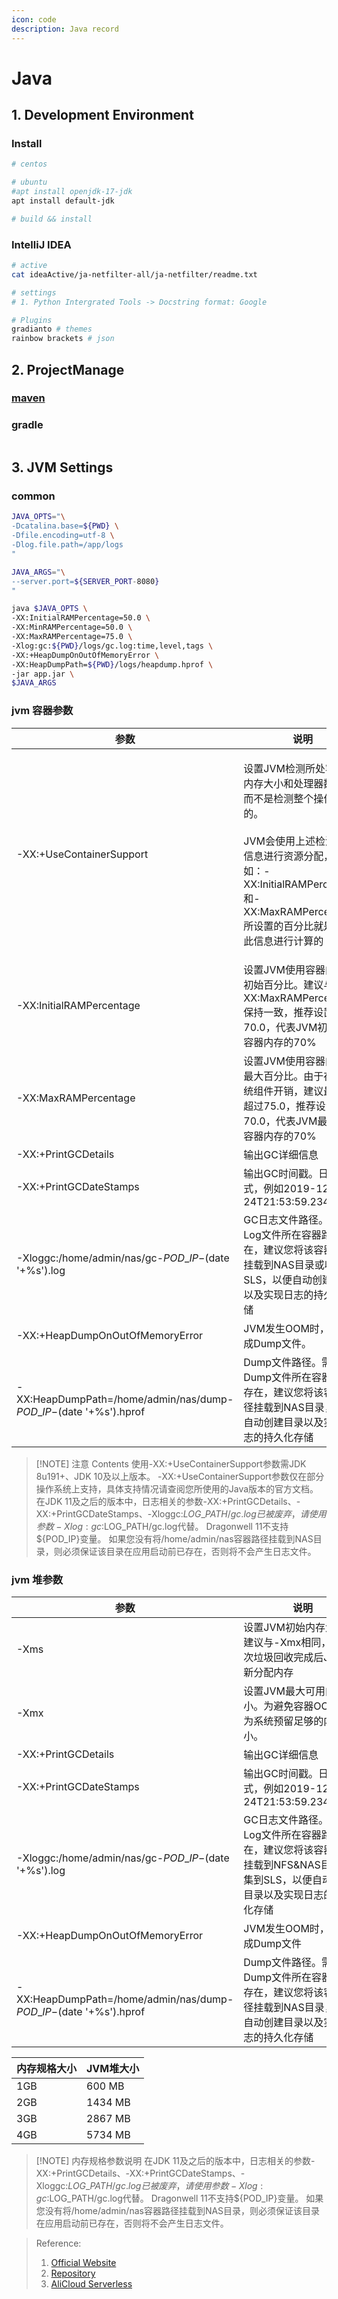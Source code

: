 ```yaml
---
icon: code
description: Java record
---
```


# Java

## 1. Development Environment

### Install

```bash
# centos

# ubuntu
#apt install openjdk-17-jdk
apt install default-jdk

# build && install

```

### IntelliJ IDEA

```bash
# active
cat ideaActive/ja-netfilter-all/ja-netfilter/readme.txt

# settings
# 1. Python Intergrated Tools -> Docstring format: Google

# Plugins
gradianto # themes
rainbow brackets # json
```

## 2. ProjectManage

### [maven](../../Operations/CommandManual/BuildTools.md#maven)

### gradle

```bash

```

## 3. JVM Settings

### common

```bash
JAVA_OPTS="\
-Dcatalina.base=${PWD} \
-Dfile.encoding=utf-8 \
-Dlog.file.path=/app/logs
"

JAVA_ARGS="\
--server.port=${SERVER_PORT-8080}
"

java $JAVA_OPTS \
-XX:InitialRAMPercentage=50.0 \
-XX:MinRAMPercentage=50.0 \
-XX:MaxRAMPercentage=75.0 \
-Xlog:gc:${PWD}/logs/gc.log:time,level,tags \
-XX:+HeapDumpOnOutOfMemoryError \
-XX:HeapDumpPath=${PWD}/logs/heapdump.hprof \
-jar app.jar \
$JAVA_ARGS

```

### jvm 容器参数

| 参数                                                                 | 说明                                                                                                                                                                                                                  |
| -------------------------------------------------------------------- | --------------------------------------------------------------------------------------------------------------------------------------------------------------------------------------------------------------------- |
| -XX:+UseContainerSupport                                             | <p>设置JVM检测所处容器的内存大小和处理器数量，而不是检测整个操作系统的。<br><br>JVM会使用上述检测到的信息进行资源分配，例如：-XX:InitialRAMPercentage和-XX:MaxRAMPercentage所设置的百分比就是基于此信息进行计算的</p> |
| -XX:InitialRAMPercentage                                             | 设置JVM使用容器内存的初始百分比。建议与-XX:MaxRAMPercentage保持一致，推荐设置为70.0，代表JVM初始使用容器内存的70%                                                                                                     |
| -XX:MaxRAMPercentage                                                 | 设置JVM使用容器内存的最大百分比。由于存在系统组件开销，建议最大不超过75.0，推荐设置为70.0，代表JVM最大使用容器内存的70%                                                                                               |
| -XX:+PrintGCDetails                                                  | 输出GC详细信息                                                                                                                                                                                                        |
| -XX:+PrintGCDateStamps                                               | 输出GC时间戳。日期形式，例如2019-12-24T21:53:59.234+0800                                                                                                                                                              |
| -Xloggc:/home/admin/nas/gc-${POD\_IP}-$(date '+%s').log              | GC日志文件路径。需保证Log文件所在容器路径已存在，建议您将该容器路径挂载到NAS目录或收集到SLS，以便自动创建目录以及实现日志的持久化存储                                                                                 |
| -XX:+HeapDumpOnOutOfMemoryError                                      | JVM发生OOM时，自动生成Dump文件。                                                                                                                                                                                      |
| -XX:HeapDumpPath=/home/admin/nas/dump-${POD\_IP}-$(date '+%s').hprof | Dump文件路径。需保证Dump文件所在容器路径已存在，建议您将该容器路径挂载到NAS目录，以便自动创建目录以及实现日志的持久化存储                                                                                             |

> \[!NOTE] 注意 Contents 使用-XX:+UseContainerSupport参数需JDK 8u191+、JDK 10及以上版本。 -XX:+UseContainerSupport参数仅在部分操作系统上支持，具体支持情况请查阅您所使用的Java版本的官方文档。 在JDK 11及之后的版本中，日志相关的参数-XX:+PrintGCDetails、-XX:+PrintGCDateStamps、-Xloggc:$LOG\_PATH/gc.log已被废弃，请使用参数-Xlog:gc:$LOG_PATH/gc.log代替。 Dragonwell 11不支持${POD_IP}变量。 如果您没有将/home/admin/nas容器路径挂载到NAS目录，则必须保证该目录在应用启动前已存在，否则将不会产生日志文件。

### jvm 堆参数

| 参数                                                                 | 说明                                                                                                                                      |
| -------------------------------------------------------------------- | ----------------------------------------------------------------------------------------------------------------------------------------- |
| -Xms                                                                 | 设置JVM初始内存大小。建议与-Xmx相同，避免每次垃圾回收完成后JVM重新分配内存                                                                |
| -Xmx                                                                 | 设置JVM最大可用内存大小。为避免容器OOM，请为系统预留足够的内存大小。                                                                      |
| -XX:+PrintGCDetails                                                  | 输出GC详细信息                                                                                                                            |
| -XX:+PrintGCDateStamps                                               | 输出GC时间戳。日期形式，例如2019-12-24T21:53:59.234+0800                                                                                  |
| -Xloggc:/home/admin/nas/gc-${POD\_IP}-$(date '+%s').log              | GC日志文件路径。需保证Log文件所在容器路径已存在，建议您将该容器路径挂载到NFS\&NAS目录&收集到SLS，以便自动创建目录以及实现日志的持久化存储 |
| -XX:+HeapDumpOnOutOfMemoryError                                      | JVM发生OOM时，自动生成Dump文件                                                                                                            |
| -XX:HeapDumpPath=/home/admin/nas/dump-${POD\_IP}-$(date '+%s').hprof | Dump文件路径。需保证Dump文件所在容器路径已存在，建议您将该容器路径挂载到NAS目录，以便自动创建目录以及实现日志的持久化存储                 |

| 内存规格大小 | JVM堆大小 |
| ------------ | --------- |
| 1GB          | 600 MB    |
| 2GB          | 1434 MB   |
| 3GB          | 2867 MB   |
| 4GB          | 5734 MB   |

> \[!NOTE] 内存规格参数说明 在JDK 11及之后的版本中，日志相关的参数-XX:+PrintGCDetails、-XX:+PrintGCDateStamps、-Xloggc:$LOG\_PATH/gc.log已被废弃，请使用参数-Xlog:gc:$LOG_PATH/gc.log代替。 Dragonwell 11不支持${POD_IP}变量。 如果您没有将/home/admin/nas容器路径挂载到NAS目录，则必须保证该目录在应用启动前已存在，否则将不会产生日志文件。

> Reference:
>
> 1. [Official Website](https://openjdk.org/projects/jdk/)
> 2. [Repository](https://github.com/openjdk/jdk)
> 3. [AliCloud Serverless](https://help.aliyun.com/zh/sae/use-cases/best-practices-for-jvm-heap-size-configuration)
